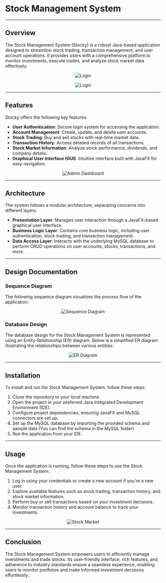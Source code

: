 # Stock Management System

---

## Overview

The Stock Management System (Stocky) is a robust Java-based application designed to streamline stock trading, transaction management, and user account operations. It provides users with a comprehensive platform to monitor investments, execute trades, and analyze stock market data effectively.

<p align="center">
  <img src="src/main/Images/login.jfif" alt="Login">
</p>
<p align="center">
  <img src="src/main/Images/userDashboard.jfif" alt="Login">
</p>

---

## Features

Stocky offers the following key features:

- **User Authentication**: Secure login system for accessing the application.
- **Account Management**: Create, update, and delete user accounts.
- **Stock Trading**: Buy and sell stocks with real-time market data.
- **Transaction History**: Access detailed records of all transactions.
- **Stock Market Information**: Analyze stock performance, dividends, and company details.
- **Graphical User Interface (GUI)**: Intuitive interface built with JavaFX for easy navigation.

<p align="center">
  <img src="src/main/Images/adminDashboard.jfif" alt="Admin Dashboard">
</p>

---

## Architecture

The system follows a modular architecture, separating concerns into different layers:

- **Presentation Layer**: Manages user interaction through a JavaFX-based graphical user interface.
- **Business Logic Layer**: Contains core business logic, including user authentication, stock trading, and transaction management.
- **Data Access Layer**: Interacts with the underlying MySQL database to perform CRUD operations on user accounts, stocks, transactions, and more.

---

## Design Documentation

### Sequence Diagram

The following sequence diagram visualizes the process flow of the application:

<p align="center">
  <img src="src/main/Images/Sequence%20Diagram.svg" alt="Sequence Diagram">
</p>

### Database Design

The database design for the Stock Management System is represented using an Entity-Relationship (ER) diagram. Below is a simplified ER diagram illustrating the relationships between various entities:

<p align="center">
  <img src="src/main/Images/ERDiagram.svg" alt="ER Diagram">
</p>

---

## Installation

To install and run the Stock Management System, follow these steps:

1. Clone the repository to your local machine.
2. Open the project in your preferred Java Integrated Development Environment (IDE).
3. Configure project dependencies, ensuring JavaFX and MySQL connectors are set up.
4. Set up the MySQL database by importing the provided schema and sample data (You can find the schema in the MySQL folder).
5. Run the application from your IDE.

---

## Usage

Once the application is running, follow these steps to use the Stock Management System:

1. Log in using your credentials or create a new account if you're a new user.
2. Explore available features such as stock trading, transaction history, and stock market information.
3. Perform buy or sell transactions based on your investment decisions.
4. Monitor transaction history and account balance to track your investments.

<p align="center">
  <img src="src/main/Images/stockMarket.jfif" alt="Stock Market">
</p>

---

## Conclusion

The Stock Management System empowers users to efficiently manage investments and trade stocks. Its user-friendly interface, rich features, and adherence to industry standards ensure a seamless experience, enabling users to monitor portfolios and make informed investment decisions effortlessly.

